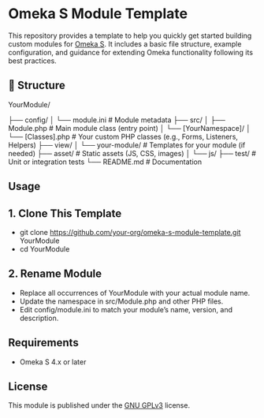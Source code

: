 # Omeka S Module Template

This repository provides a template to help you quickly get started building custom modules for [Omeka S](https://omeka.org/s/). It includes a basic file structure, example configuration, and guidance for extending Omeka functionality following its best practices.

## 📁 Structure

YourModule/

├── config/
│   └── module.ini               # Module metadata
├── src/
│   ├── Module.php               # Main module class (entry point)
│   └── [YourNamespace]/
│       └── [Classes].php        # Your custom PHP classes (e.g., Forms, Listeners, Helpers)
├── view/
│   └── your-module/             # Templates for your module (if needed)
├── asset/                       # Static assets (JS, CSS, images)
│   └── js/
├── test/                        # Unit or integration tests
└── README.md                    # Documentation

## Usage
  ## 1. Clone This Template
  - git clone https://github.com/your-org/omeka-s-module-template.git YourModule
  - cd YourModule
  ## 2. Rename Module
  - Replace all occurrences of YourModule with your actual module name.
  - Update the namespace in src/Module.php and other PHP files.
  - Edit config/module.ini to match your module’s name, version, and description.
    
## Requirements

- Omeka S 4.x or later

## License

This module is published under the [GNU GPLv3](LICENSE) license.


